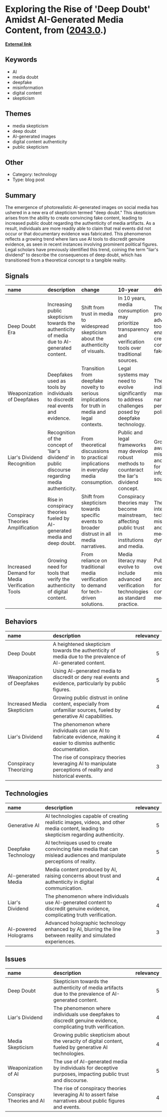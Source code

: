 # __Exploring the Rise of 'Deep Doubt' Amidst AI-Generated Media Content__, from ([2043.0](https://kghosh.substack.com/p/2043.0).)

__[External link](https://arstechnica.com/information-technology/2024/09/due-to-ai-fakes-the-deep-doubt-era-is-here/)__



## Keywords

* AI
* media doubt
* deepfake
* misinformation
* digital content
* skepticism

## Themes

* media skepticism
* deep doubt
* AI-generated images
* digital content authenticity
* public skepticism

## Other

* Category: technology
* Type: blog post

## Summary

The emergence of photorealistic AI-generated images on social media has ushered in a new era of skepticism termed "deep doubt." This skepticism arises from the ability to create convincing fake content, leading to increased public doubt regarding the authenticity of media artifacts. As a result, individuals are more readily able to claim that real events did not occur or that documentary evidence was fabricated. This phenomenon reflects a growing trend where liars use AI tools to discredit genuine evidence, as seen in recent instances involving prominent political figures. Legal scholars have previously identified this trend, coining the term "liar's dividend" to describe the consequences of deep doubt, which has transitioned from a theoretical concept to a tangible reality.

## Signals

| name                                          | description                                                                                       | change                                                                                          | 10-year                                                                                                     | driving-force                                                                              |   relevancy |
|:----------------------------------------------|:--------------------------------------------------------------------------------------------------|:------------------------------------------------------------------------------------------------|:------------------------------------------------------------------------------------------------------------|:-------------------------------------------------------------------------------------------|------------:|
| Deep Doubt Era                                | Increasing public skepticism towards the authenticity of media due to AI-generated content.       | Shift from trust in media to widespread skepticism about the authenticity of visuals.           | In 10 years, media consumption may prioritize transparency and verification tools over traditional sources. | The proliferation of advanced AI tools that enable easy creation of convincing fake media. |           5 |
| Weaponization of Deepfakes                    | Deepfakes used as tools by individuals to discredit real events and evidence.                     | Transition from deepfake novelty to serious implications for truth in media and legal contexts. | Legal systems may need to evolve significantly to address challenges posed by deepfake technology.          | The desire for individuals to manipulate narratives for personal or political gain.        |           4 |
| Liar's Dividend Recognition                   | Recognition of the concept of 'liar's dividend' in public discourse regarding media authenticity. | From theoretical discussions to practical implications in everyday media consumption.           | Public and legal frameworks may develop robust methods to counteract the liar's dividend concept.           | Growing awareness of misinformation and the need for reliable information sources.         |           4 |
| Conspiracy Theories Amplification             | Rise in conspiracy theories fueled by AI-generated media and deep doubt.                          | Shift from skepticism towards specific events to broader distrust in all media narratives.      | Conspiracy theories may become mainstream, affecting public trust in institutions and media.                | The intersection of technology, misinformation, and social media dynamics.                 |           5 |
| Increased Demand for Media Verification Tools | Growing need for tools that verify the authenticity of digital content.                           | From reliance on traditional media verification to demand for tech-driven solutions.            | Media literacy may evolve to include advanced verification technologies as standard practice.               | Public concern over misinformation and the desire for trustworthy content in media.        |           4 |

## Behaviors

| name                       | description                                                                                                             |   relevancy |
|:---------------------------|:------------------------------------------------------------------------------------------------------------------------|------------:|
| Deep Doubt                 | A heightened skepticism towards the authenticity of media due to the prevalence of AI-generated content.                |           5 |
| Weaponization of Deepfakes | Using AI-generated media to discredit or deny real events and evidence, particularly by public figures.                 |           5 |
| Increased Media Skepticism | Growing public distrust in online content, especially from unfamiliar sources, fueled by generative AI capabilities.    |           4 |
| Liar's Dividend            | The phenomenon where individuals can use AI to fabricate evidence, making it easier to dismiss authentic documentation. |           4 |
| Conspiracy Theorizing      | The rise of conspiracy theories leveraging AI to manipulate perceptions of reality and historical events.               |           3 |

## Technologies

| name                 | description                                                                                                                          |   relevancy |
|:---------------------|:-------------------------------------------------------------------------------------------------------------------------------------|------------:|
| Generative AI        | AI technologies capable of creating realistic images, videos, and other media content, leading to skepticism regarding authenticity. |           5 |
| Deepfake Technology  | AI techniques used to create convincing fake media that can mislead audiences and manipulate perceptions of reality.                 |           5 |
| AI-generated Media   | Media content produced by AI, raising concerns about trust and authenticity in digital communication.                                |           4 |
| Liar's Dividend      | The phenomenon where individuals use AI-generated content to discredit genuine evidence, complicating truth verification.            |           4 |
| AI-powered Holograms | Advanced holographic technology enhanced by AI, blurring the line between reality and simulated experiences.                         |           3 |

## Issues

| name                       | description                                                                                                    |   relevancy |
|:---------------------------|:---------------------------------------------------------------------------------------------------------------|------------:|
| Deep Doubt                 | Skepticism towards the authenticity of media artifacts due to the prevalence of AI-generated content.          |           5 |
| Liar's Dividend            | The phenomenon where individuals use deepfakes to discredit genuine evidence, complicating truth verification. |           4 |
| Media Skepticism           | Growing public skepticism about the veracity of digital content, fueled by generative AI technologies.         |           4 |
| Weaponization of AI        | The use of AI-generated media by individuals for deceptive purposes, impacting public trust and discourse.     |           5 |
| Conspiracy Theories and AI | The rise of conspiracy theories leveraging AI to assert false narratives about public figures and events.      |           4 |